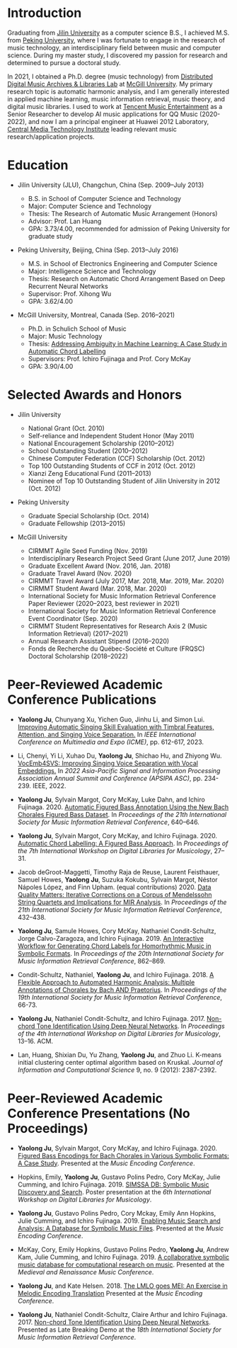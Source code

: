 # Introduction

Graduating from [Jilin University](https://www.jlu.edu.cn/) as a computer science B.S., I achieved M.S. from [Peking University](http://www.cis.pku.edu.cn/auditory/auditory.htm), where I was fortunate to engage in the research of music technology, an interdisciplinary field between music and computer science. During my master study, I discovered my passion for research and determined to pursue a doctoral study. 

In 2021, I obtained a Ph.D. degree (music technology) from [Distributed Digital Music Archives & Libraries Lab](http://ddmal.music.mcgill.ca/) at [McGill University](https://www.mcgill.ca/). My primary research topic is automatic harmonic analysis, and I am generally interested in applied machine learning, music information retrieval, music theory, and digital music libraries. I used to work at [Tencent Music Entertainment](https://www.tencentmusic.com/en-us/) as a Senior Researcher to develop AI music applications for QQ Music (2020-2022), and now I am a principal engineer at Huawei 2012 Laboratory, [Central Media Technology Institute](https://www.bilibili.com/video/BV1PF411T7Tu/) leading relevant music research/application projects. 

# Education

* Jilin University (JLU), Changchun, China (Sep. 2009–July 2013)

  * B.S. in School of Computer Science and Technology
  * Major: Computer Science and Technology
  * Thesis: The Research of Automatic Music Arrangement (Honors)
  * Advisor: Prof. Lan Huang 
  * GPA: 3.73/4.00, recommended for admission of Peking University for graduate study
  
* Peking University, Beijing, China (Sep. 2013–July 2016)

  * M.S. in School of Electronics Engineering and Computer Science
  * Major: Intelligence Science and Technology
  * Thesis: Research on Automatic Chord Arrangement Based on Deep Recurrent Neural Networks
  * Supervisor: Prof. Xihong Wu
  * GPA: 3.62/4.00
  
* McGill University, Montreal, Canada (Sep. 2016–2021)

  * Ph.D. in Schulich School of Music
  * Major: Music Technology
  * Thesis: [Addressing Ambiguity in Machine Learning: A Case Study in Automatic Chord Labelling](https://escholarship.mcgill.ca/downloads/pk02cg572)
  * Supervisors: Prof. Ichiro Fujinaga and Prof. Cory McKay
  * GPA: 3.90/4.00
  
# Selected Awards and Honors

* Jilin University
  * National Grant (Oct. 2010)
  * Self-reliance and Independent Student Honor (May 2011)
  * National Encouragement Scholarship (2010–2012)
  * School Outstanding Student (2010–2012)
  * Chinese Computer Federation (CCF) Scholarship (Oct. 2012)
  * Top 100 Outstanding Students of CCF in 2012 (Oct. 2012)
  * Xianzi Zeng Educational Fund (2011–2013)
  * Nominee of Top 10 Outstanding Student of Jilin University in 2012 (Oct. 2012)
  
* Peking University

  * Graduate Special Scholarship (Oct. 2014)
  * Graduate Fellowship (2013–2015)
  
* McGill University

  * CIRMMT Agile Seed Funding (Nov. 2019)
  * Interdisciplinary Research Project Seed Grant (June 2017, June 2019)
  * Graduate Excellent Award (Nov. 2016, Jan. 2018)
  * Graduate Travel Award (Nov. 2020)
  * CIRMMT Travel Award (July 2017, Mar. 2018, Mar. 2019, Mar. 2020)
  * CIRMMT Student Award (Mar. 2018, Mar. 2020)
  * International Society for Music Information Retrieval Conference Paper Reviewer (2020–2023, best reviewer in 2021)
  * International Society for Music Information Retrieval Conference Event Coordinator (Sep. 2020)
  * CIRMMT Student Representatives for Research Axis 2 (Music Information Retrieval) (2017–2021)
  * Annual Research Assistant Stipend (2016–2020)
  * Fonds de Recherche du Québec-Société et Culture (FRQSC) Doctoral Scholarship (2018–2022)

# Peer-Reviewed Academic Conference Publications 

*   __Yaolong Ju__, Chunyang Xu, Yichen Guo, Jinhu Li, and Simon Lui. [Improving Automatic Singing Skill Evaluation with Timbral Features, Attention, and Singing Voice Separation.](https://ieeexplore.ieee.org/abstract/document/10219750) In *IEEE International Conference on Multimedia and Expo (ICME)*, pp. 612-617, 2023. 

*  Li, Chenyi, Yi Li, Xuhao Du, __Yaolong Ju__, Shichao Hu, and Zhiyong Wu. [VocEmb4SVS: Improving Singing Voice Separation with Vocal Embeddings.](https://ieeexplore.ieee.org/stamp/stamp.jsp?arnumber=9980293) In *2022 Asia-Pacific Signal and Information Processing Association Annual Summit and Conference (APSIPA ASC)*, pp. 234-239. IEEE, 2022.

*  __Yaolong Ju__, Sylvain Margot, Cory McKay, Luke Dahn, and Ichiro Fujinaga. 2020. [Automatic Figured Bass Annotation Using the New Bach Chorales Figured Bass Dataset](http://www.music.mcgill.ca/~cmckay/papers/musictech/ju20automatic.pdf). In *Proceedings of the 21th International Society for Music Information Retrieval Conference*, 640–646.

*  __Yaolong Ju__, Sylvain Margot, Cory McKay, and Ichiro Fujinaga. 2020. [Automatic Chord Labelling: A Figured Bass Approach](http://www.music.mcgill.ca/~cmckay/papers/musictech/ju20automaticchord.pdf). In *Proceedings of the 7th International Workshop on Digital Libraries for Musicology*, 27–31.

* Jacob deGroot-Maggetti, Timothy Raja de Reuse, Laurent Feisthauer, Samuel Howes, __Yaolong Ju__, Suzuka Kokubu, Sylvain Margot, Néstor Nápoles López, and Finn Upham. (equal contributions) 2020. [Data Quality Matters: Iterative Corrections on a Corpus of Mendelssohn String Quartets and Implications for MIR Analysis](https://program.ismir2020.net/static/final_papers/235.pdf). In *Proceedings of the 21th International Society for Music Information Retrieval Conference*, 432–438. 

* __Yaolong Ju__, Samule Howes, Cory McKay, Nathaniel Condit-Schultz, Jorge Calvo-Zaragoza, and Ichiro Fujinaga. 2019. [An Interactive Workflow for Generating Chord Labels for Homorhythmic Music in Symbolic Formats](http://archives.ismir.net/ismir2019/paper/000106.pdf). In *Proceedings of the 20th International Society for Music Information Retrieval Conference*, 862–869.

* Condit-Schultz, Nathaniel, __Yaolong Ju__, and Ichiro Fujinaga. 2018. [A Flexible Approach to Automated Harmonic Analysis: Multiple Annotations of Chorales by Bach AND Praetorius](http://ismir2018.ircam.fr/doc/pdfs/283_Paper.pdf). In *Proceedings of the 19th International Society for Music Information Retrieval Conference*, 66-73. 

* __Yaolong Ju__, Nathaniel Condit-Schultz, and Ichiro Fujinaga. 2017. [Non-chord Tone Identification Using Deep Neural Networks](https://clairearthur.com/wp-content/uploads/2018/10/p13-Ju.pdf). In *Proceedings of the 4th International Workshop on Digital Libraries for Musicology*,
13–16. ACM.

* Lan, Huang, Shixian Du, Yu Zhang, __Yaolong Ju__, and Zhuo Li. K-means initial clustering center optimal algorithm based on Kruskal. *Journal of Information and Computational Science* 9, no. 9 (2012): 2387-2392.

# Peer-Reviewed Academic Conference Presentations (No Proceedings)

* __Yaolong Ju__, Sylvain Margot, Cory McKay, and Ichiro Fujinaga. 2020. [Figured Bass Encodings for Bach Chorales in Various Symbolic Formats: A Case Study](http://www.music.mcgill.ca/~cmckay/papers/musictech/ju20figured.pdf). Presented at the *Music Encoding Conference*.

* Hopkins, Emily, __Yaolong Ju__, Gustavo Polins Pedro, Cory McKay, Julie Cumming, and Ichiro Fujinaga. 2019. [SIMSSA DB: Symbolic Music Discovery and Search](http://www.music.mcgill.ca/~cmckay/papers/musictech/hopkins19simssadb.pdf). Poster presentation at the *6th International Workshop on Digital Libraries for Musicology*. 

* __Yaolong Ju__, Gustavo Polins Pedro, Cory Mckay, Emily Ann Hopkins, Julie Cumming, and Ichiro Fujinaga. 2019. [Enabling Music Search and Analysis: A Database for Symbolic Music Files](https://drive.google.com/file/d/1sH8-Ih8ugQigXRj-W5V3Ftthx83inIIL/view?usp=sharing). Presented at the *Music Encoding Conference*.

* McKay, Cory, Emily Hopkins, Gustavo Polins Pedro, __Yaolong Ju__, Andrew Kam, Julie Cumming, and Ichiro Fujinaga. 2019. [A collaborative symbolic music database for computational research on music](https://drive.google.com/file/d/1gB4u0MaE7Ku5jYHS12eORit5v4V8gNE2/view?usp=sharing). Presented at the *Medieval and Renaissance Music Conference*.

* __Yaolong Ju__, and Kate Helsen. 2018. [The LMLO goes MEI: An Exercise in Melodic Encoding Translation](https://drive.google.com/file/d/1-BKGfBQlGWAk_PXHPZeUyAUCjHvKH3Gv/view?usp=sharing) Presented at the *Music Encoding Conference*.

* __Yaolong Ju__, Nathaniel Condit-Schultz, Claire Arthur and Ichiro Fujinaga. 2017. [Non-chord Tone Identification Using Deep Neural Networks](https://simssa.ca/assets/files/Ju2017.pdf). Presented as Late Breaking Demo at the *18th International Society for Music Information Retrieval
Conference*. 

